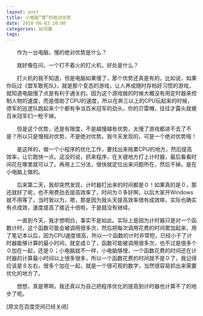 ```yaml
---
layout: post
title: 小电脑“慢”的绝对优势
date: 2010-06-03 20:00
categories: 扯闲篇
tags: 
---
```



　　作为一台电脑，慢的绝对优势是什么？

　　就好像在问，一个打不着火的打火机，好处是什么？

<!-- more -->



　　打火机的我不知道，但是电脑如果慢了，那个优势还真是有的。比如说，如果你玩过《盟军敢死队》，就是那个变态的游戏，让人养成随时存档好习惯的游戏，就知道电脑慢了点是有利于通关的。因为这个游戏做的时候大概没有用定时器来控制人物的速度，而是借助了CPU的速度，所以在奔三以上的CPU玩起来的时候，德军的巡逻队跑起来个个都有争当百米冠军的劲头，你的贝雷帽，往往才露头就被百米冠军们一枪干掉。

　　但是这个优势，还是有限度，不是越慢越有优势，太慢了游戏都进不去了不是？所以只是慢相对优势，不是绝对优势。我今天发现的，可是一个绝对优势哦！

　　是这样的，做一个小程序的优化工作，要找出来拖累CPU的地方，然后提高效率，让它跑快一点。这没的说，抓来程序，在关键地方打上计时器，最后看看时间花在哪里就可以了。再用上二分法，很快就定位出来问题所在，然后干掉。是在小电脑上做的。

　　后来第二天，我却突然发现，计时器打出来的时间都是０！如果真的是０，那还就好了呢，也不用费劲去提高效率了，时间为０多好啊，以后大家开Windows就不用等了。当时我以为，嗯，那是因为我头天提高效率很有成效嘛，实际也确实有点成效，速度提高了接近十倍啦，于是就没有继续。

　　一直到今天，我才想明白，事实不是如此。实际上是因为计时器只是对一个函数计时，这个函数可能会被调用很多次，然后把每次调用花费的时间累加起来，用了笔记本以后，因为CPU速度很高，所以一个函数的计时非常短，已经小于了计时器能够计算的最小时间，就变成０了，函数可能被调用很多次，也不过是很多个０加在一起，还是０；小电脑就不一样，小电脑够慢，一个函数花费的时间还在计时器的计算最小时间以上很多很多，所以一个函数花费的时间就不是０了，我记得应该是８左右，很多个加在一起，就是一个很可观的数字，当然很容易抓出来需要优化的地方了。

　　想想，真是寒啊，我还真以为自己把程序优化的提高到计时器也计算不了的地步了呢。

[原文在百度空间已经关闭]

